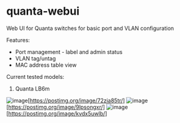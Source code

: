 # quanta-webui
Web UI for Quanta switches for basic port and VLAN configuration

Features:
- Port management - label and admin status
- VLAN tag/untag
- MAC address table view

Current tested models:
1. Quanta LB6m


![image](https://s27.postimg.org/72zia85tr/main.png)[https://postimg.org/image/72zia85tr/]
![image](https://s27.postimg.org/9lpsongxr/vlan.png)[https://postimg.org/image/9lpsongxr/]
![image](https://s27.postimg.org/kvdx5uwlb/mac.png)[https://postimg.org/image/kvdx5uwlb/]
